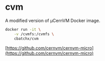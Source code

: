 # cvm

A modified version of µCernVM Docker image.

```sh
docker run -it \
    -v /cvmfs:/cvmfs \
    cbatchx/cvm
```

[https://github.com/cernvm/cernvm-micro](https://github.com/cernvm/cernvm-micro)